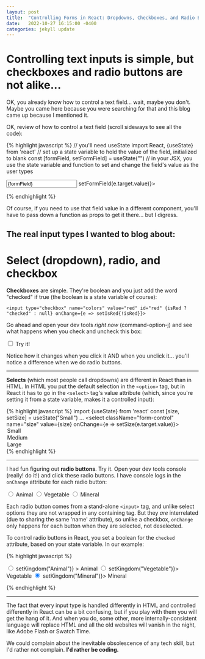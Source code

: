 ```yaml
---
layout: post
title:  "Controlling Forms in React: Dropdowns, Checkboxes, and Radio Buttons"
date:   2022-10-27 16:15:00 -0400
categories: jekyll update
---
```

# Controlling text inputs is simple, but checkboxes and radio buttons are not alike...

OK, you already know how to control a text field... wait, maybe you don't. Maybe you came here because you were searching for that and this blog came up because I mentioned it.

OK, review of how to control a text field (scroll sideways to see all the code):

{% highlight javascript %}
// you'll need useState
import React, {useState} from 'react'
// set up a state variable to hold the value of the field, initialized to blank
const [formField, setFormField] = useState("")
// in your JSX, you use the state variable and function to set and change the field's value as the user types
<form>
<input type="text" value={formField} onChange={e => setFormField(e.target.value)}></input>
</form>
{% endhighlight %}

Of course, if you need to use that field value in a different component, you'll have to pass down a function as props to get it there... but I digress.

## The real input types I wanted to blog about:

# Select (dropdown), radio, and checkbox

**Checkboxes** are simple. They're boolean and you just add the word "checked" if true (the boolean is a state variable of course):

`<input type="checkbox" name="colors" value="red" id="red" {isRed ? "checked" : null} onChange={e => setIsRed{!isRed}}>`

Go ahead and open your dev tools *right now* (command-option-j) and see what happens when you check and uncheck this box:

<input type="checkbox" name="test-box" onChange="console.log('the checkbox changed')">
<label for="test-box">Try it!</label>

Notice how it changes when you click it AND when you unclick it... you'll notice a difference when we do radio buttons.
<hr />

**Selects** (which most people call dropdowns) are different in React than in HTML. In HTML you put the default selection in the `<option>` tag, but in React it has to go in the `<select>` tag's value attribute (which, since you're setting it from a state variable, makes it a controlled input):

{% highlight javascript %}
import {useState} from 'react'
const [size, setSize] = useState("Small")
...
  <select 
    className="form-control" 
    name="size" 
    value={size} 
    onChange={e => setSize(e.target.value)}>
    <option value="Small">Small</option>
    <option value="Medium">Medium</option>
    <option value="Large">Large</option>
  </select>
{% endhighlight %}

<hr />

I had fun figuring out **radio buttons**. Try it. Open your dev tools console (really! do it!) and click these radio buttons. I have console logs in the `onChange` attribute for each radio button:

<form>
<input type="radio" name="kingdom" id="Animal" value="Animal" onChange="console.log('Animal changed!')">
<label for="Animal">Animal</label>
<input type="radio" name="kingdom" id="Vegetable" value="Vegetable" onChange="console.log('Vegetable changed!')">
<label for="Animal">Vegetable</label>
<input type="radio" name="kingdom" id="Mineral" value="Mineral" onChange="console.log('Mineral changed!')">
<label for="Animal">Mineral</label>
</form>


Each radio button comes from a stand-alone `<input>` tag, and unlike select options they are not wrapped in any containing tag. But they *are* interrelated (due to sharing the same 'name' attribute), so unlike a checkbox, `onChange` only happens for each button when they are selected, not deselected.

To control radio buttons in React, you set a boolean for the `checked` attribute, based on your state variable. In our example:

{% highlight javascript %}
<form>
<input type="radio" name="kingdom" id="Animal" value="Animal" checked={kingdom === "Animal" ? true : false} onChange={e => setKingdom("Animal")} >
<label for="Animal">Animal</label>
<input type="radio" name="kingdom" id="Vegetable" value="Vegetable" checked={kingdom === "Vegetable" ? true : false} onChange={e => setKingdom("Vegetable")}>
<label for="Animal">Vegetable</label>
<input type="radio" name="kingdom" id="Mineral" value="Mineral" checked={kingdom === "Mineral" ? true : false} onChange={e => setKingdom("Mineral")}>
<label for="Animal">Mineral</label>
</form>
{% endhighlight %}

<hr />

The fact that every input type is handled differently in HTML and controlled differently in React can be a bit confusing, but if you play with them you
will get the hang of it. And when you do, some other, more internally-consistent language will replace HTML and all the old websites will vanish in the night, like Adobe Flash or Swatch Time.

We could complain about the inevitable obsolescence of any tech skill, but I'd rather not complain. **I'd rather be coding.**